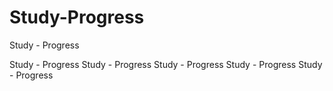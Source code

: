 # Study-Progress
Study - Progress

Study - Progress
Study - Progress
Study - Progress
Study - Progress
Study - Progress
